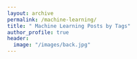 ```yaml
---
layout: archive
permalink: /machine-learning/
title: " Machine Learning Posts by Tags"
author_profile: true
header:
  image: "/images/back.jpg"
---
```

